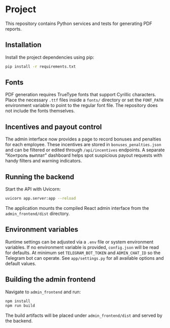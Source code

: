 # Project

This repository contains Python services and tests for generating PDF reports.

## Installation

Install the project dependencies using pip:

```bash
pip install -r requirements.txt
```


## Fonts

PDF generation requires TrueType fonts that support Cyrillic characters. Place
the necessary `.ttf` files inside a `fonts/` directory or set the
`FONT_PATH` environment variable to point to the regular font file. The
repository does not include the fonts themselves.

## Incentives and payout control

The admin interface now provides a page to record bonuses and penalties for
each employee. These incentives are stored in `bonuses_penalties.json` and can
be filtered or edited through `/api/incentives` endpoints. A separate
"Контроль выплат" dashboard helps spot suspicious payout requests with handy
filters and warning indicators.

## Running the backend

Start the API with Uvicorn:

```bash
uvicorn app.server:app --reload
```

The application mounts the compiled React admin interface from the
`admin_frontend/dist` directory.

## Environment variables

Runtime settings can be adjusted via a `.env` file or system environment
variables. If no environment variable is provided, `config.json` will be read
for defaults. At minimum set `TELEGRAM_BOT_TOKEN` and `ADMIN_CHAT_ID` so the
Telegram bot can operate. See `app/settings.py` for all available options and
default values.

## Building the admin frontend

Navigate to `admin_frontend` and run:

```bash
npm install
npm run build
```

The build artifacts will be placed under `admin_frontend/dist` and served by the
backend.
